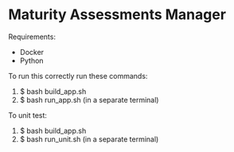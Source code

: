 # Maturity Assessments Manager

Requirements:
- Docker
- Python

To run this correctly run these commands:

1. $ bash build_app.sh
2. $ bash run_app.sh (in a separate terminal)

To unit test:
1. $ bash build_app.sh
3. $ bash run_unit.sh (in a separate terminal)

